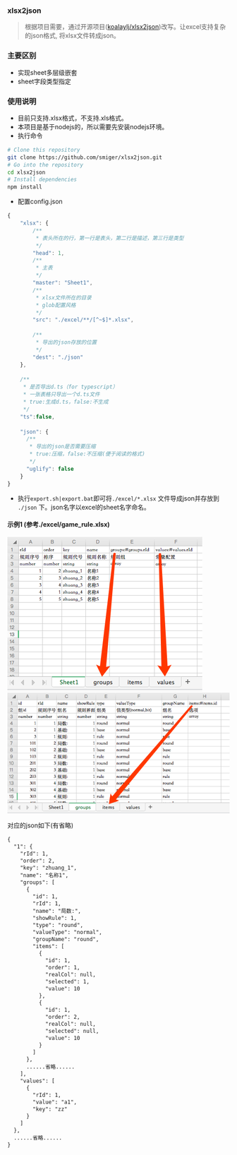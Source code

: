 ### xlsx2json
> 根据项目需要，通过开源项目([koalaylj/xlsx2json](https://github.com/koalaylj/xlsx2json.git))改写。让excel支持复杂的json格式, 将xlsx文件转成json。

### 主要区别
* 实现sheet多层级嵌套
* sheet字段类型指定

### 使用说明
* 目前只支持.xlsx格式，不支持.xls格式。
* 本项目是基于nodejs的，所以需要先安装nodejs环境。
* 执行命令
```bash
# Clone this repository
git clone https://github.com/smiger/xlsx2json.git
# Go into the repository
cd xlsx2json
# Install dependencies
npm install
```

* 配置config.json
```javascript
{
    "xlsx": {
        /**
         * 表头所在的行，第一行是表头，第二行是描述，第三行是类型
         */
        "head": 1,
        /**
         * 主表
         */
        "master": "Sheet1",
        /**
         * xlsx文件所在的目录
         * glob配置风格
         */
        "src": "./excel/**/[^~$]*.xlsx",

        /**
         * 导出的json存放的位置
         */
        "dest": "./json"
    },

    /**
     * 是否导出d.ts（for typescript）
     * 一张表格只导出一个d.ts文件
     * true:生成d.ts，false:不生成
     */
    "ts":false,

    "json": {
      /**
       * 导出的json是否需要压缩
       * true:压缩，false:不压缩(便于阅读的格式)
       */
      "uglify": false
    }
}
```
* 执行`export.sh|export.bat`即可将`./excel/*.xlsx` 文件导成json并存放到 `./json` 下。json名字以excel的sheet名字命名。
#### 示例1 (参考./excel/game_rule.xlsx)   
![excel](./docs/image/excel-1.png)
![excel](./docs/image/excel-2.png)

对应的json如下(有省略)
```
{
  "1": {
    "rId": 1,
    "order": 2,
    "key": "zhuang_1",
    "name": "名称1",
    "groups": [
      {
        "id": 1,
        "rId": 1,
        "name": "局数:",
        "showRule": 1,
        "type": "round",
        "valueType": "normal",
        "groupName": "round",
        "items": [
          {
            "id": 1,
            "order": 1,
            "realCol": null,
            "selected": 1,
            "value": 10
          },
          {
            "id": 1,
            "order": 2,
            "realCol": null,
            "selected": null,
            "value": 10
          }
        ]
      },
      ......省略......
    ],
    "values": [
      {
        "rId": 1,
        "value": "a1",
        "key": "zz"
      }
    ]
  },
  ......省略......
}
```